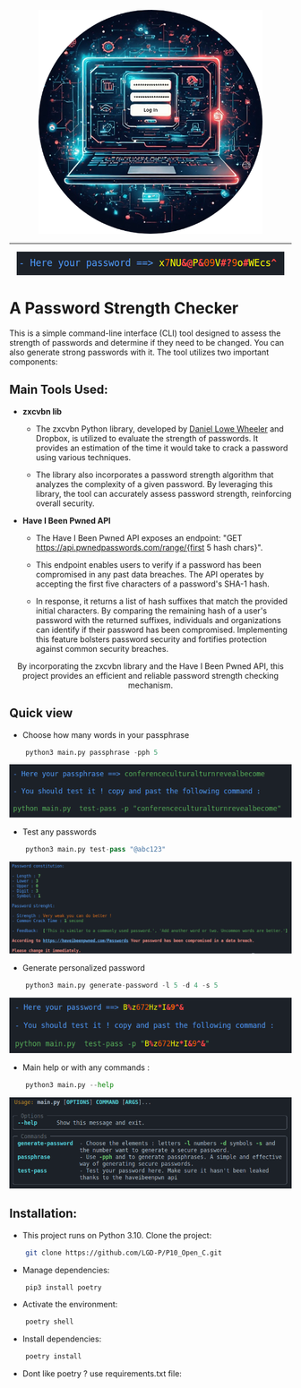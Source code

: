 
<p align ="center">
    <img src="img/password-strength-checker.png" width=400>
</p>


------------------

<p align ="center">
    <img src="img/title.png">
</p>


# A Password Strength Checker

This is a simple command-line interface (CLI) tool designed to assess the strength of passwords and determine if they need to be changed. You can also generate strong passwords with it. The tool utilizes two important components:

## Main Tools Used:
 
- **zxcvbn lib**
  - The zxcvbn Python library, developed by [Daniel Lowe Wheeler](https://youtu.be/vf37jh3dV2I) and Dropbox, is utilized to evaluate the strength of passwords. It provides an estimation of the time it would take to crack a password using various techniques. 

  - The library also incorporates a password strength algorithm that analyzes the complexity of a given password. By leveraging this library, the tool can accurately assess password strength, reinforcing overall security.

- **Have I Been Pwned API**
  - The Have I Been Pwned API exposes an endpoint: "GET https://api.pwnedpasswords.com/range/{first 5 hash chars}". 

  - This endpoint enables users to verify if a password has been compromised in any past data breaches. The API operates by accepting the first five characters of a password's SHA-1 hash. 

  - In response, it returns a list of hash suffixes that match the provided initial characters. By comparing the remaining hash of a user's password with the returned suffixes, individuals and organizations can identify if their password has been compromised. Implementing this feature bolsters password security and fortifies protection against common security breaches.

<p align="center">By incorporating the zxcvbn library and the Have I Been Pwned API, this project provides an efficient and reliable password strength checking mechanism.</p>


## Quick view
- Choose how many words in your passphrase
```python
    python3 main.py passphrase -pph 5
```
<img src="img/passphrase.png">


- Test any passwords

```python
    python3 main.py test-pass "@abc123"
```
<img src = "img/test.png">


- Generate personalized password
```python
    python3 main.py generate-password -l 5 -d 4 -s 5
```
<img src = "img/generate.png">


- Main help or with any commands : 
```python
    python3 main.py --help
```
<img src = "img/help.png">

## Installation:

- This project runs on Python 3.10.
Clone the project:
```bash
    git clone https://github.com/LGD-P/P10_Open_C.git
```

- Manage dependencies:
```bash
    pip3 install poetry
```
- Activate the environment:
```bash
    poetry shell
```

- Install dependencies:
```bash
    poetry install
```

- Dont like poetry ? use requirements.txt file: 
